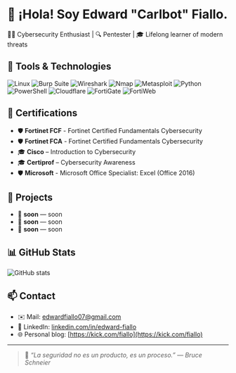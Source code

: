 # 👋 ¡Hola! Soy Edward "Carlbot" Fiallo.

🧑‍💻 Cybersecurity Enthusiast  | 🔍 Pentester | 🎓 Lifelong learner of modern threats

## 🧰 Tools & Technologies

![Linux](https://img.shields.io/badge/Kali_Linux-557C94?style=flat&logo=linux&logoColor=white)
![Burp Suite](https://img.shields.io/badge/Burp_Suite-FF6F00?style=flat)
![Wireshark](https://img.shields.io/badge/Wireshark-1679A7?style=flat&logo=wireshark&logoColor=white)
![Nmap](https://img.shields.io/badge/Nmap-000000?style=flat)
![Metasploit](https://img.shields.io/badge/Metasploit-4A4A4A?style=flat)
![Python](https://img.shields.io/badge/Python-3776AB?style=flat&logo=python&logoColor=white)
![PowerShell](https://img.shields.io/badge/PowerShell-5391FE?style=flat&logo=powershell&logoColor=white)
![Cloudflare](https://img.shields.io/badge/Cloudflare-F38020?style=flat&logo=cloudflare&logoColor=white)
![FortiGate](https://img.shields.io/badge/FortiGate-FF0000?style=flat)
![FortiWeb](https://img.shields.io/badge/FortiWeb-005CB9?style=flat)

## 📜 Certifications

- 🛡️ **Fortinet FCF** - Fortinet Certified Fundamentals Cybersecurity
- 🛡️ **Fortinet FCA** - Fortinet Certified Fundamentals Cybersecurity
- 🎓 **Cisco** – Introduction to Cybersecurity
- 🎓 **Certiprof** – Cybersecurity Awareness
- 🛡️ **Microsoft** - Microsoft Office Specialist: Excel (Office 2016)

## 📁 Projects

- 🔐 **soon** — soon
- 🧪 **soon** — soon
- 🔎 **soon** — soon

## 📊 GitHub Stats

![GitHub stats](https://github-readme-stats.vercel.app/api?username=fiall0&show_icons=true&theme=github_dark)

## 📫 Contact

- ✉️ Mail: edwardfiallo07@gmail.com  
- 💼 LinkedIn: [linkedin.com/in/edward-fiallo](https://linkedin.com/in/edward-fiallo)
- 🌐 Personal blog: [https://kick.com/fiallo](https://kick.com/fiallo)

---

> 🧠 *“La seguridad no es un producto, es un proceso.” — Bruce Schneier*
